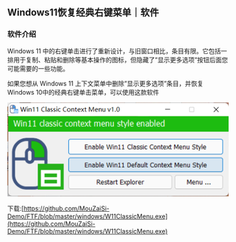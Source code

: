 ## Windows11恢复经典右键菜单｜软件
### 软件介绍
Windows 11 中的右键单击进行了重新设计，与旧窗口相比，条目有限。它包括一排用于复制、粘贴和删除等基本操作的图标，但隐藏了”显示更多选项”按钮后面您可能需要的一些功能。

如果您想从 Windows 11 上下文菜单中删除”显示更多选项”条目，并恢复 Windows 10中的经典右键单击菜单，可以使用这款软件

![img](https://github.com/MouZaiSi-Demo/FTF/blob/master/windows/img/windows11%E5%8F%B3%E9%94%AE%E8%8F%9C%E5%8D%951.png)

下载:[https://github.com/MouZaiSi-Demo/FTF/blob/master/windows/W11ClassicMenu.exe](https://github.com/MouZaiSi-Demo/FTF/blob/master/windows/W11ClassicMenu.exe)